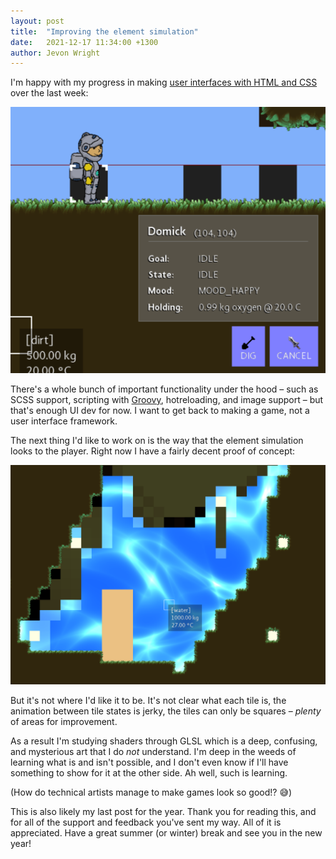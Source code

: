 ```yaml
---
layout: post
title:  "Improving the element simulation"
date:   2021-12-17 11:34:00 +1300
author: Jevon Wright
---
```


I'm happy with my progress in making
[user interfaces with HTML and CSS](./2021-12-10-user-interfaces.md) over the last week:

[![A better character selection panel](/assets/screenshots/2021-12-17.png)](/assets/screenshots/2021-12-17.png)

There's a whole bunch of important functionality under the hood – such as SCSS support,
scripting with [Groovy](https://groovy-lang.org/), hotreloading, and image support –
but that's enough UI dev for now.
I want to get back to making a game, not a user interface framework.

The next thing I'd like to work on is the way that the element simulation looks to the player.
Right now I have a fairly decent proof of concept:

[![Liquids have a cool caustic shader effect](/assets/screenshots/2021-12-17-2.png)](/assets/screenshots/2021-12-17-2.png)

But it's not where I'd like it to be. It's not clear what each tile is, the animation between
tile states is jerky, the tiles can only be squares – _plenty_ of areas for improvement.

As a result I'm studying shaders through GLSL which is a deep, confusing, and mysterious art that
I do _not_ understand. I'm deep in the weeds of learning what is and isn't possible, and I don't
even know if I'll have something to show for it at the other side. Ah well, such is learning.

(How do technical artists manage to make games look so good!? 😅)

This is also likely my last post for the year. Thank you for reading this, and for all of the
support and feedback you've sent my way. All of it is appreciated. Have a great summer (or winter) break and
see you in the new year!
